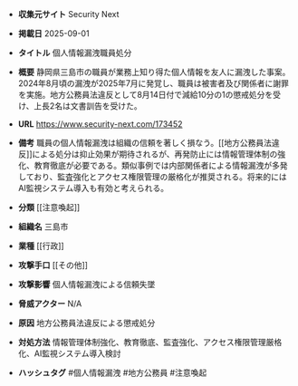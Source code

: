 - **収集元サイト**
Security Next

- **掲載日**
2025-09-01

- **タイトル**
個人情報漏洩職員処分

- **概要**
静岡県三島市の職員が業務上知り得た個人情報を友人に漏洩した事案。2024年8月頃の漏洩が2025年7月に発覚し、職員は被害者及び関係者に謝罪を実施。地方公務員法違反として8月14日付で減給10分の1の懲戒処分を受け、上長2名は文書訓告を受けた。

- **URL**
https://www.security-next.com/173452

- **備考**
職員の個人情報漏洩は組織の信頼を著しく損なう。[[地方公務員法違反]]による処分は抑止効果が期待されるが、再発防止には情報管理体制の強化、教育徹底が必要である。類似事例では内部関係者による情報漏洩が多発しており、監査強化とアクセス権限管理の厳格化が推奨される。将来的にはAI監視システム導入も有効と考えられる。

- **分類**
[[注意喚起]]

- **組織名**
三島市

- **業種**
[[行政]]

- **攻撃手口**
[[その他]]

- **攻撃影響**
個人情報漏洩による信頼失墜

- **脅威アクター**
N/A

- **原因**
地方公務員法違反による懲戒処分

- **対処方法**
情報管理体制強化、教育徹底、監査強化、アクセス権限管理厳格化、AI監視システム導入検討

- **ハッシュタグ**
#個人情報漏洩 #地方公務員 #注意喚起
